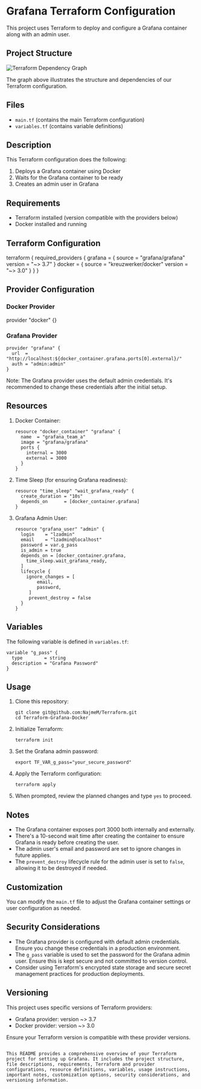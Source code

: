 # Grafana Terraform Configuration

This project uses Terraform to deploy and configure a Grafana container along with an admin user.

## Project Structure

![Terraform Dependency Graph](images/docker-grafana-sleep.png)

The graph above illustrates the structure and dependencies of our Terraform configuration.

## Files

- `main.tf` (contains the main Terraform configuration)
- `variables.tf` (contains variable definitions)

## Description

This Terraform configuration does the following:

1. Deploys a Grafana container using Docker
2. Waits for the Grafana container to be ready
3. Creates an admin user in Grafana

## Requirements

- Terraform installed (version compatible with the providers below)
- Docker installed and running

## Terraform Configuration

terraform {
  required_providers {
    grafana = {
      source  = "grafana/grafana"
      version = "~> 3.7"
    }
    docker = {
      source  = "kreuzwerker/docker"
      version = "~> 3.0"
    }
  }
}


## Provider Configuration

### Docker Provider

provider "docker" {}


### Grafana Provider

```hcl
provider "grafana" {
  url  = "http://localhost:${docker_container.grafana.ports[0].external}/"
  auth = "admin:admin"
}
```

Note: The Grafana provider uses the default admin credentials. It's recommended to change these credentials after the initial setup.

## Resources

1. Docker Container:
   ```hcl
   resource "docker_container" "grafana" {
     name  = "grafana_team_a"
     image = "grafana/grafana"
     ports {
       internal = 3000
       external = 3000
     }
   }
   ```

2. Time Sleep (for ensuring Grafana readiness):
   ```hcl
   resource "time_sleep" "wait_grafana_ready" {
     create_duration = "10s"
     depends_on      = [docker_container.grafana]
   }
   ```

3. Grafana Admin User:
   ```hcl
   resource "grafana_user" "admin" {
     login    = "lzadmin"
     email    = "lzadmin@localhost"
     password = var.g_pass
     is_admin = true
     depends_on = [docker_container.grafana,
       time_sleep.wait_grafana_ready,
     ]
     lifecycle {
       ignore_changes = [ 
           email, 
           password,
        ]
        prevent_destroy = false
     }
   }
   ```

## Variables

The following variable is defined in `variables.tf`:

```hcl
variable "g_pass" {
  type        = string
  description = "Grafana Password"
}
```

## Usage

1. Clone this repository:
   ```
   git clone git@github.com:NajmeM/Terraform.git
   cd Terraform-Grafana-Docker
   ```

2. Initialize Terraform:
   ```
   terraform init
   ```

3. Set the Grafana admin password:
   ```
   export TF_VAR_g_pass="your_secure_password"
   ```

4. Apply the Terraform configuration:
   ```
   terraform apply
   ```

5. When prompted, review the planned changes and type `yes` to proceed.

## Notes

- The Grafana container exposes port 3000 both internally and externally.
- There's a 10-second wait time after creating the container to ensure Grafana is ready before creating the user.
- The admin user's email and password are set to ignore changes in future applies.
- The `prevent_destroy` lifecycle rule for the admin user is set to `false`, allowing it to be destroyed if needed.

## Customization

You can modify the `main.tf` file to adjust the Grafana container settings or user configuration as needed.

## Security Considerations

- The Grafana provider is configured with default admin credentials. Ensure you change these credentials in a production environment.
- The `g_pass` variable is used to set the password for the Grafana admin user. Ensure this is kept secure and not committed to version control.
- Consider using Terraform's encrypted state storage and secure secret management practices for production deployments.

## Versioning

This project uses specific versions of Terraform providers:
- Grafana provider: version ~> 3.7
- Docker provider: version ~> 3.0

Ensure your Terraform version is compatible with these provider versions.
```

This README provides a comprehensive overview of your Terraform project for setting up Grafana. It includes the project structure, file descriptions, requirements, Terraform and provider configurations, resource definitions, variables, usage instructions, important notes, customization options, security considerations, and versioning information.

